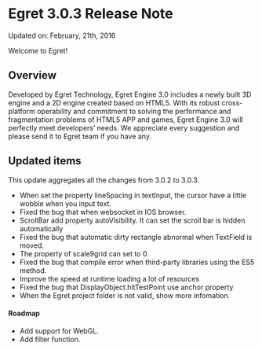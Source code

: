 Egret 3.0.3 Release Note
===============================


Updated on: February, 21th, 2016


Welcome to Egret!

## Overview

Developed by Egret Technology, Egret Engine 3.0 includes a newly built 3D engine and a 2D engine created based on HTML5. With its robust cross-platform operability and commitment to solving the performance and fragmentation problems of HTML5 APP and games, Egret Engine 3.0 will perfectly meet developers’ needs. We appreciate every suggestion and please send it to Egret team if you have any.

## Updated items

This update aggregates all the changes from 3.0.2 to 3.0.3.


* When set the property lineSpacing in textInput, the cursor have a little wobble when you input text.
* Fixed the bug that when websocket in IOS browser.
* ScrollBar add property autoVisibility. It can set the scroll bar is hidden automatically
* Fixed the bug that automatic dirty rectangle abnormal when TextField is moved.
* The property of scale9grid can set to 0.
* Fixed the bug that compile error when third-party libraries using the ES5 method.
* Improve the speed at runtime loading a lot of resources
* Fixed the bug that DisplayObject.hitTestPoint use anchor property
* When the Egret project folder is not valid, show more infomation.


#### Roadmap
* Add support for WebGL.
* Add filter function.